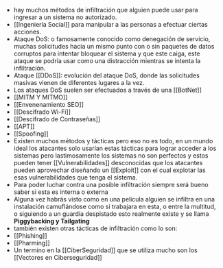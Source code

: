 - hay muchos métodos de infiltración que alguien puede usar para ingresar a un sistema no autorizado.
- [[Ingeniería Social]] para manipular a las personas a efectuar ciertas acciones.
- Ataque DoS: o famosamente conocido como denegación de servicio, muchas solicitudes hacia un mismo punto con o sin paquetes de datos corruptos para intentar bloquear el sistema y que este caiga, este ataque se podría usar como una distracción mientras se intenta la infiltración.
- Ataque [[DDoS]]: evolución del ataque DoS, donde las solicitudes masivas vienen de diferentes lugares a la vez.
- Los ataques DoS suelen ser efectuados a través de una [[BotNet]]
- [[MITM Y MITMO]]
- [[Envenenamiento SEO]]
- [[Descifrado Wi-Fi]]
- [[Descifrado de Contraseñas]]
- [[APT]]
- [[Spoofing]]
- Existen muchos métodos y tácticas pero eso no es todo, en un mundo ideal los atacantes solo usarían estas tácticas para lograr acceder a los sistemas pero lastimosamente los sistemas no son perfectos y estos pueden tener [[Vulnerabilidades]] desconocidas que los atacantes pueden aprovechar diseñando un [[Exploit]] con el cual explotar las esas vulnerabilidades que tenga el sistema.
- Para poder luchar contra una posible infiltración siempre será bueno saber si esta es interna o externa
- Alguna vez habrás visto como en una pelicula alguien se infiltra en una instalación camuflándose como si trabajara en esta, o entre la multitud, o siguiendo a un guardia despistado esto realmente existe y se llama **Piggybacking y Tailgating**
- también existen otras tácticas de infiltración como lo son:
- [[Phishing]]
- [[Pharming]]
- Un termino en la [[CiberSeguridad]] que se utiliza mucho son los [[Vectores en Ciberseguridad]]